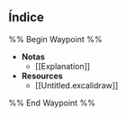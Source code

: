 
## Índice

%% Begin Waypoint %%
- **Notas**
	- [[Explanation]]
- **Resources**
	- [[Untitled.excalidraw]]

%% End Waypoint %%
